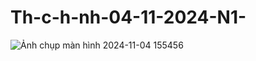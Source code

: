# Th-c-h-nh-04-11-2024-N1-
![Ảnh chụp màn hình 2024-11-04 155456](https://github.com/user-attachments/assets/28eae555-56f9-4e07-a0ba-e32f515c57f1)
